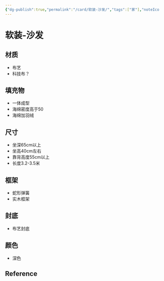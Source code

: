 ```yaml
---
{"dg-publish":true,"permalink":"/card/软装-沙发/","tags":["家"],"noteIcon":"","created":"2024-02-27T17:58:38+08:00","updated":"2024-02-27T17:58:41+08:00"}
---
```



# 软装-沙发

## 材质

- 布艺
- 科技布？

## 填充物

- 一体成型
- 海绵密度高于50
- 海绵加羽绒

## 尺寸

- 坐深65cm以上
- 坐高40cm左右
- 靠背高度55cm以上
- 长度3.2-3.5米

## 框架

- 蛇形弹簧
- 实木框架

## 封底

- 布艺封底

## 颜色

- 深色

## Reference